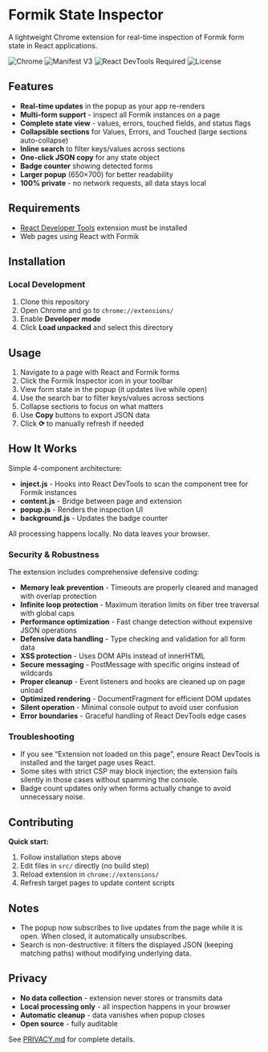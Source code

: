 # Formik State Inspector

A lightweight Chrome extension for real-time inspection of Formik form state in React applications.

![Chrome](https://img.shields.io/badge/Chrome-Extension-brightgreen) ![Manifest V3](https://img.shields.io/badge/Manifest-V3-blue) ![React DevTools Required](https://img.shields.io/badge/Requires-React%20DevTools-orange) ![License](https://img.shields.io/badge/License-MIT-yellow)

## Features

- **Real-time updates** in the popup as your app re-renders
- **Multi-form support** - inspect all Formik instances on a page
- **Complete state view** - values, errors, touched fields, and status flags
- **Collapsible sections** for Values, Errors, and Touched (large sections auto-collapse)
- **Inline search** to filter keys/values across sections
- **One-click JSON copy** for any state object
- **Badge counter** showing detected forms
- **Larger popup** (650×700) for better readability
- **100% private** - no network requests, all data stays local

## Requirements

- [React Developer Tools](https://chrome.google.com/webstore/detail/react-developer-tools/fmkadmapgofadopljbjfkapdkoienihi) extension must be installed
- Web pages using React with Formik

## Installation

### Local Development
1. Clone this repository
2. Open Chrome and go to `chrome://extensions/`
3. Enable **Developer mode**
4. Click **Load unpacked** and select this directory

## Usage

1. Navigate to a page with React and Formik forms
2. Click the Formik Inspector icon in your toolbar
3. View form state in the popup (it updates live while open)
4. Use the search bar to filter keys/values across sections
5. Collapse sections to focus on what matters
6. Use **Copy** buttons to export JSON data
7. Click **⟳** to manually refresh if needed

## How It Works

Simple 4-component architecture:

- **inject.js** - Hooks into React DevTools to scan the component tree for Formik instances
- **content.js** - Bridge between page and extension
- **popup.js** - Renders the inspection UI
- **background.js** - Updates the badge counter

All processing happens locally. No data leaves your browser.

### Security & Robustness

The extension includes comprehensive defensive coding:
- **Memory leak prevention** - Timeouts are properly cleared and managed with overlap protection
- **Infinite loop protection** - Maximum iteration limits on fiber tree traversal with global caps
- **Performance optimization** - Fast change detection without expensive JSON operations
- **Defensive data handling** - Type checking and validation for all form data
- **XSS protection** - Uses DOM APIs instead of innerHTML
- **Secure messaging** - PostMessage with specific origins instead of wildcards
- **Proper cleanup** - Event listeners and hooks are cleaned up on page unload
- **Optimized rendering** - DocumentFragment for efficient DOM updates
- **Silent operation** - Minimal console output to avoid user confusion
- **Error boundaries** - Graceful handling of React DevTools edge cases

### Troubleshooting

- If you see “Extension not loaded on this page”, ensure React DevTools is installed and the target page uses React.
- Some sites with strict CSP may block injection; the extension fails silently in those cases without spamming the console.
- Badge count updates only when forms actually change to avoid unnecessary noise.

## Contributing

**Quick start:**
1. Follow installation steps above
2. Edit files in `src/` directly (no build step)
3. Reload extension in `chrome://extensions/`
4. Refresh target pages to update content scripts

## Notes

- The popup now subscribes to live updates from the page while it is open. When closed, it automatically unsubscribes.
- Search is non-destructive: it filters the displayed JSON (keeping matching paths) without modifying underlying data.


## Privacy

- **No data collection** - extension never stores or transmits data
- **Local processing only** - all inspection happens in your browser
- **Automatic cleanup** - data vanishes when popup closes
- **Open source** - fully auditable

See [PRIVACY.md](PRIVACY.md) for complete details.
